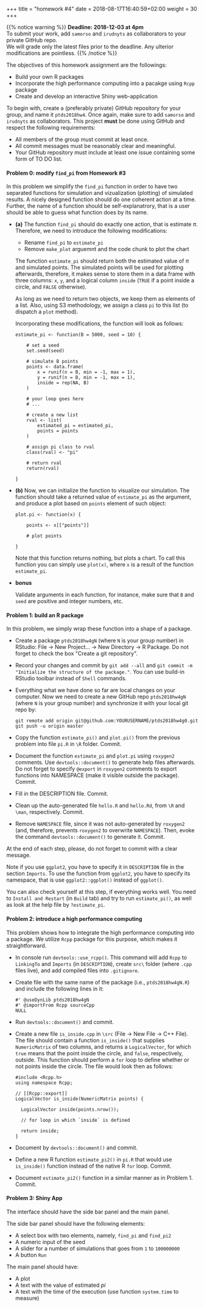 +++
title = "homework #4"
date =  2018-08-17T16:40:59+02:00
weight = 30
+++

{{% notice warning %}}
**Deadline: 2018-12-03 at 4pm**  
To submit your work, add `samorso` and `irudnyts` as collaborators to your private GitHub repo.  
We will grade only the latest files prior to the deadline. Any ulterior modifications are pointless.
{{% /notice %}}

The objectives of this homework assignment are the followings:

- Build your own R packages
- Incorporate the high performance computing into a pacakge using `Rcpp` package
- Create and develop an interactive Shiny web-application

To begin with, create a (preferably private) GitHub repository for your group, and name it `ptds2018hw4`. Once again, make sure to add `samorso` and `irudnyts` as collaborators. This project **must** be done using GitHub and respect the following requirements:

- All members of the group must commit at least once.  
- All commit messages must be reasonably clear and meaningful.  
- Your GitHub repository must include at least one issue containing some form of TO DO list.

#### Problem 0: modify `find_pi` from Homework #3

In this problem we simplify the `find_pi` function in order to have two separated functions for simulation and vizualization (plotting) of simulated results. A nicely designed function should do one coherent action at a time. Further, the name of a function should be self-explanatrory, that is a user should be able to guess what function does by its name.

- **(a)** The function `find_pi` should do exactly one action, that is estimate $\pi$. Therefore, we need to introduce the following modifications:

    - Rename `find_pi` to `estimate_pi`
    - Remove `make_plot` arguemnt and the code chunk to plot the chart

    The function `estimate_pi` should return both the estimated value of $\pi$ and simulated points. The simulated points will be used for plotting afterwards, therefore, it makes sense to store them in a data frame with three columns: `x`, `y`, and a logical column `inside` (`TRUE` if a point inside a circle, and `FALSE` otherwise).

    As long as we need to return two objects, we keep them as elements of a list. Also, using S3 methodology, we assign a class `pi` to this list (to dispatch a `plot` method).

  Incorporating these modifications, the function will look as follows:

  ```{toml}
  estimate_pi <- function(B = 5000, seed = 10) {

      # set a seed
      set.seed(seed)

      # simulate B points
      points <- data.frame(
          x = runif(n = B, min = -1, max = 1),
          y = runif(n = B, min = -1, max = 1),
          inside = rep(NA, B)
      )

      # your loop goes here
      # ...

      # create a new list
      rval <- list(
          estimated_pi = estimated_pi,
          points = points
      )

      # assign pi class to rval
      class(rval) <- "pi"

      # return rval
      return(rval)

  }
  ```

- **(b)** Now, we can initialize the function to visualize our simulation. The function should take a returned value of `estimate_pi` as the argument, and produce a plot based on `points` element of such object:

  ```{toml}
  plot.pi <- function(x) {

      points <- x[["points"]]

      # plot points

  }
  ```

  Note that this function returns nothing, but plots a chart. To call this function you can simply use `plot(x)`, where `x` is a result of the function `estimate_pi`.

- **bonus**

  Validate arguments in each function, for instance, make sure that `B` and `seed` are positive and integer numbers, etc.

#### Problem 1: build an R package

In this problem, we simply wrap these function into a shape of a package.

- Create a package `ptds2018hw4gN` (where `N` is your group number) in RStudio: File -> New Project... -> New Directory -> R Package. Do not forget to check the box "Create a git repository".

- Record your changes and commit by `git add --all` and `git commit -m "Initialize the structure of the package."`. You can use build-in RStudio toolbar instead of `Shell` commands.

- Everything what we have done so far are local changes on your computer. Now we need to create a new GitHub repo `ptds2018hw4gN` (where `N` is your group number) and synchronize it with your local git repo by:

  ```{toml}
  git remote add origin git@github.com:YOURUSERNAME/ptds2018hw4g0.git
  git push -u origin master
  ```

- Copy the function `estimate_pi()` and `plot.pi()` from the previous problem into file `pi.R` in `\R` folder. Commit.

- Document the function `estimate_pi` and `plot.pi` using `roxygen2` comments. Use `devtools::document()` to generate help files afterwards. Do not forget to specify `@export` in `roxygen2` comments to export functions into NAMESPACE (make it visible outside the package). Commit.

- Fill in the DESCRIPTION file. Commit.

- Clean up the auto-generated file `hello.R` and `hello.Rd`, from `\R` and `\man`, respectively. Commit.

- Remove `NAMESPACE` file, since it was not auto-generated by `roxygen2` (and, therefore, prevents `roxygen2` to overwrite `NAMESPACE`). Then, evoke the command `devtools::document()` to generate it. Commit.

At the end of each step, please, do not forget to commit with a clear message.

Note if you use `ggplot2`, you have to specify it in `DESCRIPTION` file in the section `Imports`. To use the function from `ggplot2`, you have to specify its namespace, that is use `ggplot2::ggplot()` instead of `ggplot()`.

You can also check yourself at this step, if everything works well. You need to `Install and Restart` (in `Build` tab) and try to run `estimate_pi()`, as well as look at the help file by `?estimate_pi`.

#### Problem 2: introduce a high performance computing

This problem shows how to integrate the high performance computing into a package. We utilize `Rcpp` package for this purpose, which makes it straightforward.

- In console run `devtools::use_rcpp()`. This command will add `Rcpp` to `LinkingTo` and `Imports` (in `DESCRIPTION`), create `src\` folder (where `.cpp` files live), and add compiled files into `.gitignore`.

- Create file with the same name of the package (i.e., `ptds2018hw4gN.R`) and include the following lines in it:

  ```{toml}
  #' @useDynLib ptds2018hw4gN
  #' @importFrom Rcpp sourceCpp
  NULL
  ```

- Run `devtools::document()` and commit.

- Create a new file `is_inside.cpp` in `\src` (File -> New File -> C++ File). The file should contain a function `is_inside()` that supplies `NumericMatrix` of two columns, and returns a `LogicalVector`, for which `true` means that the point inside the circle, and `false`, respectively, outside. This function should perform a `for` loop to define whether or not points inside the circle. The file would look then as follows:

  ```{toml}
  #include <Rcpp.h>
  using namespace Rcpp;

  // [[Rcpp::export]]
  LogicalVector is_inside(NumericMatrix points) {

    LogicalVector inside(points.nrow());

    // for loop in which `inside` is defined

    return inside;
  }
  ```

- Document by `devtools::document()` and commit.

- Define a new R function `estimate_pi2()` in `pi.R` that would use `is_inside()` function instead of the native R `for` loop. Commit.

- Document `estimate_pi2()` function in a similar manner as in Problem 1. Commit.

#### Problem 3: Shiny App

The interface should have the side bar panel and the main panel.

The side bar panel should have the following elements:

- A select box with two elements, namely, `find_pi` and `find_pi2`
- A numeric input of the seed
- A slider for a number of simulations that goes from `1` to `100000000`
- A button `Run`

The main panel should have:

- A plot
- A text with the value of estimated $pi$
- A text with the time of the execution (use function `system.time` to measure)
